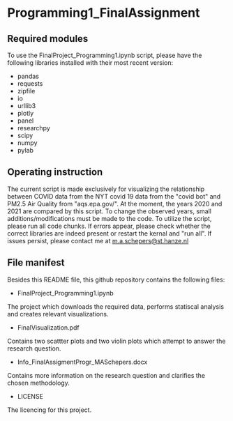 # Programming1_FinalAssignment

## Required modules
To use the FinalProject_Programming1.ipynb script, please have the following libraries installed with their most recent version:
* pandas
* requests
* zipfile
* io
* urllib3
* plotly
* panel
* researchpy
* scipy
* numpy
* pylab


## Operating instruction
The current script is made exclusively for visualizing the relationship between COVID data from the NYT covid 19 data from the "covid bot" and PM2.5 Air Quality from "aqs.epa.gov/". At the moment, the years 2020 and 2021 are compared by this script. To change the observed years, small additions/modifications must be made to the code.
To utilize the script, please run all code chunks. If errors appear, please check whether the correct libraries are indeed present or restart the kernal and "run all".
If issues persist, please contact me at m.a.schepers@st.hanze.nl

## File manifest

Besides this README file, this github repository contains the following files:
* FinalProject_Programming1.ipynb

The project which downloads the required data, performs statiscal analysis and creates relevant visualizations.  
* FinalVisualization.pdf

Contains two scattter plots and two violin plots which attempt to answer the research question.
* Info_FinalAssigmentProgr_MASchepers.docx

Contains more information on the research question and clarifies the chosen methodology.
* LICENSE

The licencing for this project.
